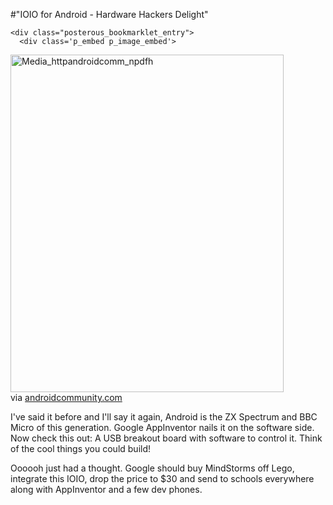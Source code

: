 #"IOIO for Android - Hardware Hackers Delight"


    <div class="posterous_bookmarklet_entry">
      <div class='p_embed p_image_embed'>
<img alt="Media_httpandroidcomm_npdfh" height="540" src="http://getfile1.posterous.com/getfile/files.posterous.com/conoroneill/ncGolycGdbleAzhpxpEJDxFtsyIDHdjeecswidicGuoEnnhFIplssgpEnwus/media_httpandroidcomm_npDFH.jpg.scaled500.jpg" width="437" />
</div>
<div class="posterous_quote_citation">via <a href="http://androidcommunity.com/ioio-for-android-detailed-project-samples-from-usb-breakout-board-video-20110408/">androidcommunity.com</a></div>
    <p>I've said it before and I'll say it again, Android is the ZX Spectrum and BBC Micro of this generation. Google AppInventor nails it on the software side. Now check this out: A USB breakout board with software to control it. Think of the cool things you could build!
</p><p>Oooooh just had a thought. Google should buy MindStorms off Lego, integrate this IOIO, drop the price to $30 and send to schools everywhere along with AppInventor and a few dev phones.</p></div>
  
